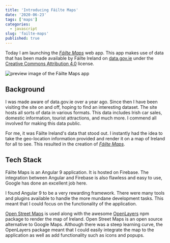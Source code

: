 ```yaml
---
title: 'Introducing Fáilte Maps'
date: '2020-06-23'
tags: ['maps']
categories:
  - javascript
slug: 'failte-maps'
published: true
---
```


Today I am launching the [_Fáilte Maps_](https://failte-maps.ie/) web app. This app makes use of data that has been made available by Fáilte Ireland on [data.gov.ie](https://data.gov.ie/organization/failte-ireland) under the [Creative Commons Attribution 4.0](https://creativecommons.org/licenses/by/4.0/) license.

<!--more-->

![preview image of the Fáilte Maps app](/images/failte-maps.png)

## Background

I was made aware of data.gov.ie over a year ago. Since then I have been visiting the site on and off, hoping to find an interesting dataset. The site hosts all sorts of data in various formats. This data includes Irish car sales, domestic information, tourist attractions, and much more. I commend all involved for making this data public.

For me, it was Fáilte Ireland's data that stood out. I instantly had the idea to take the geo-location information provided and render it on a map of Ireland for all to see. This resulted in the creation of [_Fáilte Maps_](https://failte-maps.ie/).

## Tech Stack

Fáilte Maps is an Angular 9 application. It is hosted on Firebase. The integration between Angular and Firebase is also flawless and easy to use, Google has done an excellent job here.

I found Angular 9 to be a very rewarding framework. There were many tools and plugins available to handle the more mundane development tasks. This meant that I could focus on the functionality of the application.

[Open Street Maps](https://www.openstreetmap.org/) is used along with the awesome [OpenLayers](https://www.npmjs.com/package/ol) npm package to render the map of Ireland. Open Street Maps is an open source alternative to Google Maps. Although there was a steep learning curve, the OpenLayers package meant that I could easily integrate the map to the application as well as add functionality such as icons and popups.
